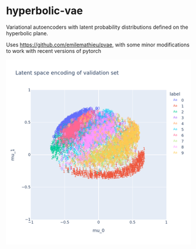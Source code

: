 # hyperbolic-vae

Variational autoencoders with latent probability distributions defined on the hyperbolic plane.

Uses https://github.com/emilemathieu/pvae, with some minor modifications to work with recent versions of pytorch

![Embeddings of MNIST digits](figures/latent_space_poincare_2_encmobius_decgyroplane_lossmse.png)
